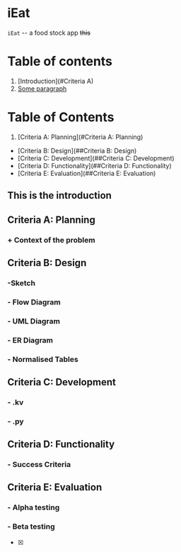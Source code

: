 # iEat

``iEat`` -- a food stock app
 ~~this~~

# Table of contents
1. [Introduction](#Criteria A)
2. [Some paragraph](#paragraph1)

# Table of Contents
1. [Criteria A: Planning](#Criteria A: Planning)
  * [Criteria B: Design](##Criteria B: Design)
  * [Criteria C: Development](##Criteria C: Development)
  * [Criteria D: Functionality](##Criteria D: Functionality)
  * [Criteria E: Evaluation](##Criteria E: Evaluation)

## This is the introduction <a name="Criteria A"></a>

## Criteria A: Planning
### + Context of the problem

## Criteria B: Design
### -Sketch
### - Flow Diagram
### - UML Diagram
### - ER Diagram
### - Normalised Tables

## Criteria C: Development
### - .kv
### - .py

## Criteria D: Functionality
### - Success Criteria

## Criteria E: Evaluation 
### - Alpha testing
### - Beta testing
-[x]



